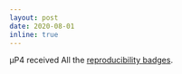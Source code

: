 ```yaml
---
layout: post
date: 2020-08-01
inline: true
---
```


µP4 received All the <a
href="https://conferences.sigcomm.org/sigcomm/2020/program.html" target="_blank">
reproducibility badges</a>.

